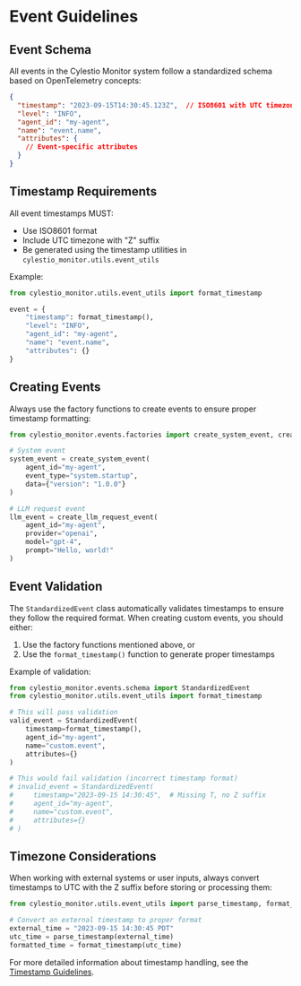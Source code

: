 # Event Guidelines

## Event Schema

All events in the Cylestio Monitor system follow a standardized schema based on OpenTelemetry concepts:

```json
{
  "timestamp": "2023-09-15T14:30:45.123Z",  // ISO8601 with UTC timezone (Z suffix)
  "level": "INFO",
  "agent_id": "my-agent",
  "name": "event.name",
  "attributes": {
    // Event-specific attributes
  }
}
```

## Timestamp Requirements

All event timestamps MUST:
- Use ISO8601 format
- Include UTC timezone with "Z" suffix
- Be generated using the timestamp utilities in `cylestio_monitor.utils.event_utils`

Example:
```python
from cylestio_monitor.utils.event_utils import format_timestamp

event = {
    "timestamp": format_timestamp(),
    "level": "INFO",
    "agent_id": "my-agent",
    "name": "event.name",
    "attributes": {}
}
```

## Creating Events

Always use the factory functions to create events to ensure proper timestamp formatting:

```python
from cylestio_monitor.events.factories import create_system_event, create_llm_request_event

# System event
system_event = create_system_event(
    agent_id="my-agent",
    event_type="system.startup",
    data={"version": "1.0.0"}
)

# LLM request event
llm_event = create_llm_request_event(
    agent_id="my-agent",
    provider="openai",
    model="gpt-4",
    prompt="Hello, world!"
)
```

## Event Validation

The `StandardizedEvent` class automatically validates timestamps to ensure they follow the required format. When creating custom events, you should either:

1. Use the factory functions mentioned above, or
2. Use the `format_timestamp()` function to generate proper timestamps

Example of validation:

```python
from cylestio_monitor.events.schema import StandardizedEvent
from cylestio_monitor.utils.event_utils import format_timestamp

# This will pass validation
valid_event = StandardizedEvent(
    timestamp=format_timestamp(),
    agent_id="my-agent",
    name="custom.event",
    attributes={}
)

# This would fail validation (incorrect timestamp format)
# invalid_event = StandardizedEvent(
#     timestamp="2023-09-15 14:30:45",  # Missing T, no Z suffix
#     agent_id="my-agent",
#     name="custom.event",
#     attributes={}
# )
```

## Timezone Considerations

When working with external systems or user inputs, always convert timestamps to UTC with the Z suffix before storing or processing them:

```python
from cylestio_monitor.utils.event_utils import parse_timestamp, format_timestamp

# Convert an external timestamp to proper format
external_time = "2023-09-15 14:30:45 PDT"
utc_time = parse_timestamp(external_time)
formatted_time = format_timestamp(utc_time)
```

For more detailed information about timestamp handling, see the [Timestamp Guidelines](timestamps.md). 